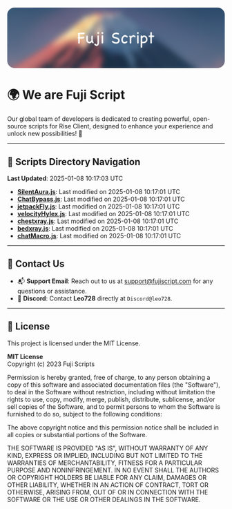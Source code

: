 ![Banner](.github/b.webp)

# 🌍 **We are Fuji Script**

Our global team of developers is dedicated to creating powerful, open-source scripts for Rise Client, designed to enhance your experience and unlock new possibilities! 🌟

---
<!-- SCRIPTS_NAVIGATION_START -->
## 📂 **Scripts Directory Navigation**

**Last Updated**: 2025-01-08 10:17:03 UTC

- **[SilentAura.js](scripts/SilentAura.js)**: Last modified on 2025-01-08 10:17:01 UTC
- **[ChatBypass.js](scripts/ChatBypass.js)**: Last modified on 2025-01-08 10:17:01 UTC
- **[jetpackFly.js](scripts/jetpackFly.js)**: Last modified on 2025-01-08 10:17:01 UTC
- **[velocityHylex.js](scripts/velocityHylex.js)**: Last modified on 2025-01-08 10:17:01 UTC
- **[chestxray.js](scripts/chestxray.js)**: Last modified on 2025-01-08 10:17:01 UTC
- **[bedxray.js](scripts/bedxray.js)**: Last modified on 2025-01-08 10:17:01 UTC
- **[chatMacro.js](scripts/chatMacro.js)**: Last modified on 2025-01-08 10:17:01 UTC

<!-- SCRIPTS_NAVIGATION_END -->

---

## 💬 **Contact Us**  
- 📬 **Support Email**: Reach out to us at [support@fujiscript.com](mailto:support@fujiscript.com) for any questions or assistance.  
- 💬 **Discord**: Contact **Leo728** directly at `Discord@leo728`.

---

## 📜 **License**

This project is licensed under the MIT License.  

**MIT License**  
Copyright (c) 2023 Fuji Scripts  

Permission is hereby granted, free of charge, to any person obtaining a copy of this software and associated documentation files (the "Software"), to deal in the Software without restriction, including without limitation the rights to use, copy, modify, merge, publish, distribute, sublicense, and/or sell copies of the Software, and to permit persons to whom the Software is furnished to do so, subject to the following conditions:  

The above copyright notice and this permission notice shall be included in all copies or substantial portions of the Software.  

THE SOFTWARE IS PROVIDED "AS IS", WITHOUT WARRANTY OF ANY KIND, EXPRESS OR IMPLIED, INCLUDING BUT NOT LIMITED TO THE WARRANTIES OF MERCHANTABILITY, FITNESS FOR A PARTICULAR PURPOSE AND NONINFRINGEMENT. IN NO EVENT SHALL THE AUTHORS OR COPYRIGHT HOLDERS BE LIABLE FOR ANY CLAIM, DAMAGES OR OTHER LIABILITY, WHETHER IN AN ACTION OF CONTRACT, TORT OR OTHERWISE, ARISING FROM, OUT OF OR IN CONNECTION WITH THE SOFTWARE OR THE USE OR OTHER DEALINGS IN THE SOFTWARE.  
